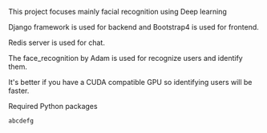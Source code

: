 
This project focuses mainly facial recognition using Deep learning

Django framework is used for backend and Bootstrap4 is used for frontend.

Redis server is used for chat.

The face_recognition by Adam is used for recognize users and identify them. 

It's better if you have a CUDA compatible GPU so identifying users will be faster.

Required Python packages

<code>abcdefg</code>

``` hi
